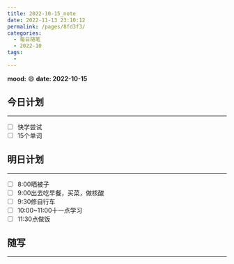 ```yaml
---
title: 2022-10-15_note
date: 2022-11-13 23:10:12
permalink: /pages/8fd3f3/
categories:
  - 每日随笔
  - 2022-10
tags:
  - 
---
```

**mood:** :smile:  									**date: 2022-10-15**  
## 今日计划  
------
- [ ]  快学尝试
- [ ]  15个单词
## 明日计划  
------
- [ ]  8:00晒被子
- [ ]  9:00出去吃早餐，买菜，做核酸
- [ ]  9:30修自行车
- [ ]  10:00~11:00十一点学习
- [ ]  11:30点做饭
## 随写 
------
